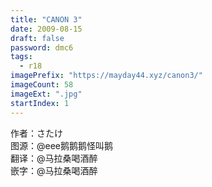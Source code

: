 ```yaml
---
title: "CANON 3"
date: 2009-08-15
draft: false
password: dmc6
tags: 
  - r18
imagePrefix: "https://mayday44.xyz/canon3/"  
imageCount: 58
imageExt: ".jpg" 
startIndex: 1
---
```

作者：さたけ  
图源：@eee鹅鹅鹅怪叫鹅  
翻译：@马拉桑喝酒醉  
嵌字：@马拉桑喝酒醉